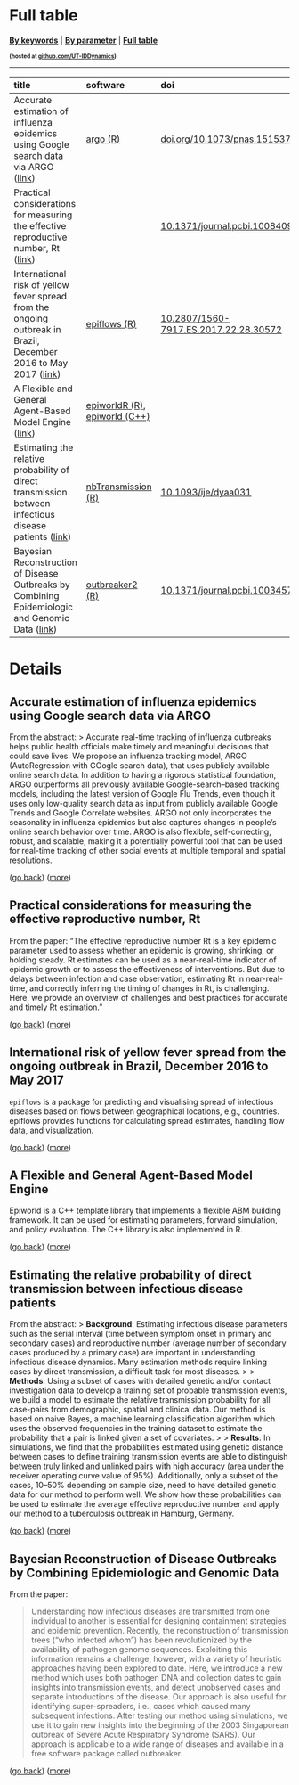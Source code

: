 Full table
================

[**By keywords**](by-keyword.md) \| [**By parameter**](by-parameter.md)
\| [**Full table**](full-table.md)
<p style="font-size:10px;font-weight:bold;">
(hosted at
<a href="https://github.com/UT-IDDynamics/wepidemics" target="_blank">github.com/UT-IDDynamics</a>)
</p>

------------------------------------------------------------------------

| title                                                                                                                                                                                                                       | software                                                                                                     | doi                                                                                            | keywords                                                                                                                                                                                                                                                                                                                                                                 |
|:----------------------------------------------------------------------------------------------------------------------------------------------------------------------------------------------------------------------------|:-------------------------------------------------------------------------------------------------------------|:-----------------------------------------------------------------------------------------------|:-------------------------------------------------------------------------------------------------------------------------------------------------------------------------------------------------------------------------------------------------------------------------------------------------------------------------------------------------------------------------|
| Accurate estimation of influenza epidemics using Google search data via ARGO ([link](#accurate-estimation-of-influenza-epidemics-using-google-search-data-via-argo))                                                        | [argo (R)](https://cran.r-project.org/package=argo)                                                          | [doi.org/10.1073/pnas.1515373112](https://doi.org/doi.org/10.1073/pnas.1515373112)             | [**`web sources`**](by-keyword.md#web-sources), [**`big-data`**](by-keyword.md#big-data), [**`real-time`**](by-keyword.md#real-time), [**`influenza`**](by-keyword.md#influenza), [**`methods`**](by-keyword.md#methods), [**`hmm`**](by-keyword.md#hmm), [**`prediction`**](by-keyword.md#prediction), [**`markov hidden models`**](by-keyword.md#markov-hidden-models) |
| Practical considerations for measuring the effective reproductive number, Rt ([link](#practical-considerations-for-measuring-the-effective-reproductive-number-rt))                                                         |                                                                                                              | [10.1371/journal.pcbi.1008409](https://doi.org/10.1371/journal.pcbi.1008409)                   | [**`simulation`**](by-keyword.md#simulation), [**`compartmental models`**](by-keyword.md#compartmental-models), [**`bias`**](by-keyword.md#bias), [**`estimation`**](by-keyword.md#estimation)                                                                                                                                                                           |
| International risk of yellow fever spread from the ongoing outbreak in Brazil, December 2016 to May 2017 ([link](#international-risk-of-yellow-fever-spread-from-the-ongoing-outbreak-in-brazil-december-2016-to-may-2017)) | [epiflows (R)](https://github.com/reconhub/epiflows/)                                                        | [10.2807/1560-7917.ES.2017.22.28.30572](https://doi.org/10.2807/1560-7917.ES.2017.22.28.30572) | [**`prediction`**](by-keyword.md#prediction), [**`visualization`**](by-keyword.md#visualization), [**`flows`**](by-keyword.md#flows), [**`diffusion`**](by-keyword.md#diffusion), [**`exportations`**](by-keyword.md#exportations), [**`importations`**](by-keyword.md#importations)                                                                                     |
| A Flexible and General Agent-Based Model Engine ([link](#a-flexible-and-general-agent-based-model-engine))                                                                                                                  | [epiworldR (R)](https://github.com/UofUEpi/epiworldR), [epiworld (C++)](https://github.com/UofUEpi/epiworld) |                                                                                                | [**`abm`**](by-keyword.md#abm), [**`simulation`**](by-keyword.md#simulation), [**`mcmc`**](by-keyword.md#mcmc)                                                                                                                                                                                                                                                           |
| Estimating the relative probability of direct transmission between infectious disease patients ([link](#estimating-the-relative-probability-of-direct-transmission-between-infectious-disease-patients-))                   | [nbTransmission (R)](https://CRAN.R-project.org/package=nbTransmission)                                      | [10.1093/ije/dyaa031](https://doi.org/10.1093/ije/dyaa031)                                     | [**`naive bayes`**](by-keyword.md#naive-bayes), [**`estimation`**](by-keyword.md#estimation), [**`methods`**](by-keyword.md#methods), [**`transmission probability`**](by-keyword.md#transmission-probability), [**`snp`**](by-keyword.md#snp), [**`whole genome sequence`**](by-keyword.md#whole-genome-sequence)                                                       |
| Bayesian Reconstruction of Disease Outbreaks by Combining Epidemiologic and Genomic Data ([link](#bayesian-reconstruction-of-disease-outbreaks-by-combining-epidemiologic-and-genomic-data))                                | [outbreaker2 (R)](https://CRAN.R-project.org/package=outbreaker2)                                            | [10.1371/journal.pcbi.1003457](https://doi.org/10.1371/journal.pcbi.1003457)                   | [**`importations`**](by-keyword.md#importations), [**`mutation rate`**](by-keyword.md#mutation-rate), [**`genomics`**](by-keyword.md#genomics), [**`methods`**](by-keyword.md#methods), [**`network`**](by-keyword.md#network)                                                                                                                                           |

# Details

## Accurate estimation of influenza epidemics using Google search data via ARGO

From the abstract: \> Accurate real-time tracking of influenza outbreaks
helps public health officials make timely and meaningful decisions that
could save lives. We propose an influenza tracking model, ARGO
(AutoRegression with GOogle search data), that uses publicly available
online search data. In addition to having a rigorous statistical
foundation, ARGO outperforms all previously available
Google-search–based tracking models, including the latest version of
Google Flu Trends, even though it uses only low-quality search data as
input from publicly available Google Trends and Google Correlate
websites. ARGO not only incorporates the seasonality in influenza
epidemics but also captures changes in people’s online search behavior
over time. ARGO is also flexible, self-correcting, robust, and scalable,
making it a potentially powerful tool that can be used for real-time
tracking of other social events at multiple temporal and spatial
resolutions.

([go back](#general-table)) ([more](entries/argo.md))

## Practical considerations for measuring the effective reproductive number, Rt

From the paper: “The effective reproductive number Rt is a key epidemic
parameter used to assess whether an epidemic is growing, shrinking, or
holding steady. Rt estimates can be used as a near-real-time indicator
of epidemic growth or to assess the effectiveness of interventions. But
due to delays between infection and case observation, estimating Rt in
near-real-time, and correctly inferring the timing of changes in Rt, is
challenging. Here, we provide an overview of challenges and best
practices for accurate and timely Rt estimation.”

([go back](#general-table)) ([more](entries/effective-rep-number.md))

## International risk of yellow fever spread from the ongoing outbreak in Brazil, December 2016 to May 2017

`epiflows` is a package for predicting and visualising spread of
infectious diseases based on flows between geographical locations, e.g.,
countries. epiflows provides functions for calculating spread estimates,
handling flow data, and visualization.

([go back](#general-table)) ([more](entries/epiflows.md))

## A Flexible and General Agent-Based Model Engine

Epiworld is a C++ template library that implements a flexible ABM
building framework. It can be used for estimating parameters, forward
simulation, and policy evaluation. The C++ library is also implemented
in R.

([go back](#general-table)) ([more](entries/epiworld.md))

## Estimating the relative probability of direct transmission between infectious disease patients

From the abstract: \> **Background**: Estimating infectious disease
parameters such as the serial interval (time between symptom onset in
primary and secondary cases) and reproductive number (average number of
secondary cases produced by a primary case) are important in
understanding infectious disease dynamics. Many estimation methods
require linking cases by direct transmission, a difficult task for most
diseases. \> \> **Methods**: Using a subset of cases with detailed
genetic and/or contact investigation data to develop a training set of
probable transmission events, we build a model to estimate the relative
transmission probability for all case-pairs from demographic, spatial
and clinical data. Our method is based on naive Bayes, a machine
learning classification algorithm which uses the observed frequencies in
the training dataset to estimate the probability that a pair is linked
given a set of covariates. \> \> **Results**: In simulations, we find
that the probabilities estimated using genetic distance between cases to
define training transmission events are able to distinguish between
truly linked and unlinked pairs with high accuracy (area under the
receiver operating curve value of 95%). Additionally, only a subset of
the cases, 10–50% depending on sample size, need to have detailed
genetic data for our method to perform well. We show how these
probabilities can be used to estimate the average effective reproductive
number and apply our method to a tuberculosis outbreak in Hamburg,
Germany.

([go back](#general-table)) ([more](entries/nbTransmission.md))

## Bayesian Reconstruction of Disease Outbreaks by Combining Epidemiologic and Genomic Data

From the paper:

> Understanding how infectious diseases are transmitted from one
> individual to another is essential for designing containment
> strategies and epidemic prevention. Recently, the reconstruction of
> transmission trees (“who infected whom”) has been revolutionized by
> the availability of pathogen genome sequences. Exploiting this
> information remains a challenge, however, with a variety of heuristic
> approaches having been explored to date. Here, we introduce a new
> method which uses both pathogen DNA and collection dates to gain
> insights into transmission events, and detect unobserved cases and
> separate introductions of the disease. Our approach is also useful for
> identifying super-spreaders, i.e., cases which caused many subsequent
> infections. After testing our method using simulations, we use it to
> gain new insights into the beginning of the 2003 Singaporean outbreak
> of Severe Acute Respiratory Syndrome (SARS). Our approach is
> applicable to a wide range of diseases and available in a free
> software package called outbreaker.

([go back](#general-table)) ([more](entries/outbreaker2.md))

